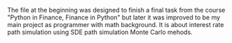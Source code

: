 The file at the beginning was designed to finish a final task from the course "Python in Finance, Finance in Python" but later it was improved to be my main project as programmer with math background. It is about interest rate path simulation using SDE path simulation Monte Carlo mehods.
